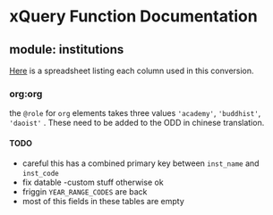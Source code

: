 # xQuery Function Documentation

## module: institutions
[Here](https://docs.google.com/spreadsheets/d/15CtYfxx4_LsmLUBDm5MPfZ4StWGlpCTWMyUMR1tPHjM/edit?usp=sharing) is a spreadsheet listing each column used in this conversion. 

### org:org
the ``@role`` for ``org`` elements takes three values ``'academy'``, ``'buddhist'``, ``'daoist'`` . These need to be added to the ODD in chinese translation.

#### TODO
* careful this has a combined primary key between ``inst_name`` and ``inst_code``
* fix datable -custom stuff otherwise ok
* friggin ``YEAR_RANGE_CODES`` are back
* most of this fields in these tables are empty 